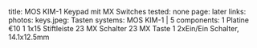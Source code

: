 title: MOS KIM-1 Keypad mit MX Switches
tested: none
page: later
links:
photos:
    keys.jpeg: Tasten
systems:
    MOS KIM-1 | 5
components:
    1 Platine €10
    1 1x15 Stiftleiste
    23 MX Schalter
    23 MX Taste
    1 2xEin/Ein Schalter, 14.1x12.5mm
